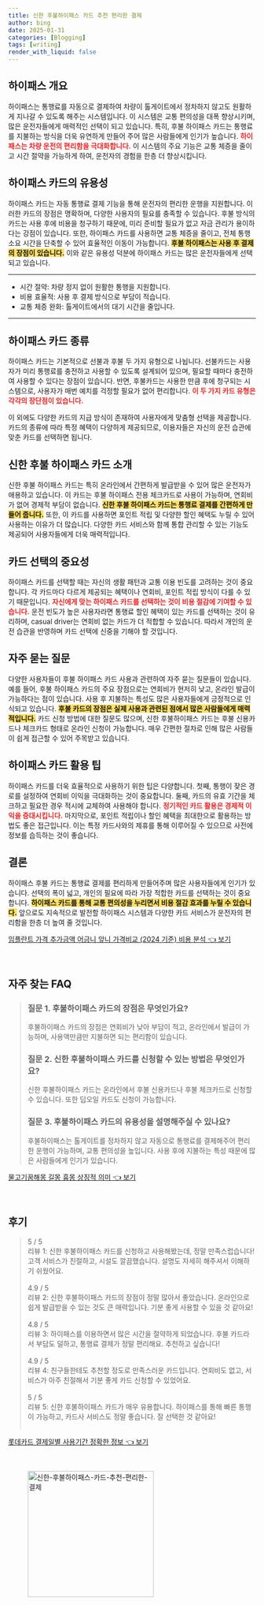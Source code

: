 ```yaml
---
title: 신한 후불하이패스 카드 추천 편리한 결제
author: bing
date: 2025-01-31
categories: [Blogging]
tags: [writing]
render_with_liquid: false
---
```



<h2 id='하이패스 개요'>하이패스 개요</h2>

<p>하이패스는 통행료를 자동으로 결제하여 차량이 톨게이트에서 정차하지 않고도 원활하게 지나갈 수 있도록 해주는 시스템입니다. 이 시스템은 교통 편의성을 대폭 향상시키며, 많은 운전자들에게 매력적인 선택이 되고 있습니다. 특히, 후불 하이패스 카드는 통행료를 지불하는 방식을 더욱 유연하게 만들어 주어 많은 사람들에게 인기가 높습니다. <b><span style="color: #ee2323;">하이패스는 차량 운전의 편리함을 극대화합니다.</span></b> 이 시스템의 주요 기능은 교통 체증을 줄이고 시간 절약을 가능하게 하여, 운전자의 경험을 한층 더 향상시킵니다.</p>

<h2 id='하이패스 카드의 유용성'>하이패스 카드의 유용성</h2>

<p>하이패스 카드는 자동 통행료 결제 기능을 통해 운전자의 편리한 운행을 지원합니다. 이러한 카드의 장점은 명확하며, 다양한 사용자의 필요를 충족할 수 있습니다. 후불 방식의 카드는 사용 후에 비용을 청구하기 때문에, 미리 준비할 필요가 없고 자금 관리가 용이하다는 강점이 있습니다. 또한, 하이패스 카드를 사용하면 교통 체증을 줄이고, 전체 통행 소요 시간을 단축할 수 있어 효율적인 이동이 가능합니다. <b><span style="background-color: #ffe066;">후불 하이패스는 사용 후 결제의 장점이 있습니다.</span></b> 이와 같은 유용성 덕분에 하이패스 카드는 많은 운전자들에게 선택되고 있습니다.</p>

<hr />

<ul>
    <li>시간 절약: 차량 정지 없이 원활한 통행을 지원합니다.</li>
    <li>비용 효율적: 사용 후 결제 방식으로 부담이 적습니다.</li>
    <li>교통 체증 완화: 톨게이트에서의 대기 시간을 줄입니다.</li>
</ul>

<hr />

<h2 id='하이패스 카드 종류'>하이패스 카드 종류</h2>

<p>하이패스 카드는 기본적으로 선불과 후불 두 가지 유형으로 나뉩니다. 선불카드는 사용자가 미리 통행료를 충전하고 사용할 수 있도록 설계되어 있으며, 필요할 때마다 충전하여 사용할 수 있다는 장점이 있습니다. 반면, 후불카드는 사용한 만큼 후에 청구되는 시스템으로, 사용자가 매번 예치를 걱정할 필요가 없어 편리합니다. <b><span style="color: #ee2323;">이 두 가지 카드 유형은 각각의 장단점이 있습니다.</span></b> 

이 외에도 다양한 카드의 지급 방식이 존재하여 사용자에게 맞춤형 선택을 제공합니다. 카드의 종류에 따라 특정 혜택이 다양하게 제공되므로, 이용자들은 자신의 운전 습관에 맞춘 카드를 선택하면 됩니다.</p>

<h2 id='신한 후불 하이패스 카드 소개'>신한 후불 하이패스 카드 소개</h2>

<p>신한 후불 하이패스 카드는 특히 온라인에서 간편하게 발급받을 수 있어 많은 운전자가 애용하고 있습니다. 이 카드는 후불 하이패스 전용 체크카드로 사용이 가능하며, 연회비가 없어 경제적 부담이 없습니다. <b><span style="background-color: #ffe066;">신한 후불 하이패스 카드는 통행료 결제를 간편하게 만들어 줍니다.</span></b> 또한, 이 카드를 사용하면 포인트 적립 및 다양한 할인 혜택도 누릴 수 있어 사용하는 이유가 더 많습니다. 다양한 카드 서비스와 함께 통합 관리할 수 있는 기능도 제공되어 사용자들에게 더욱 매력적입니다.</p>

<h2 id='카드 선택의 중요성'>카드 선택의 중요성</h2>

<p>하이패스 카드를 선택할 때는 자신의 생활 패턴과 교통 이용 빈도를 고려하는 것이 중요합니다. 각 카드마다 다르게 제공되는 혜택이나 연회비, 포인트 적립 방식이 다를 수 있기 때문입니다. <b><span style="color: #ee2323;">자신에게 맞는 하이패스 카드를 선택하는 것이 비용 절감에 기여할 수 있습니다.</span></b> 운전 빈도가 높은 사용자라면 통행료 할인 혜택이 있는 카드를 선택하는 것이 유리하며, casual driver는 연회비 없는 카드가 더 적합할 수 있습니다. 따라서 개인의 운전 습관을 반영하며 카드 선택에 신중을 기해야 할 것입니다.</p>

<h2 id='자주 묻는 질문'>자주 묻는 질문</h2>

<p>다양한 사용자들이 후불 하이패스 카드 사용과 관련하여 자주 묻는 질문들이 있습니다. 예를 들어, 후불 하이패스 카드의 주요 장점으로는 연회비가 현저히 낮고, 온라인 발급이 가능하다는 점이 있습니다. 사용 후 지불하는 특성도 많은 사용자들에게 긍정적으로 인식되고 있습니다. <b><span style="background-color: #ffe066;">후불 카드의 장점은 실제 사용과 관련된 점에서 많은 사람들에게 매력적입니다.</span></b> 카드 신청 방법에 대한 질문도 많으며, 신한 후불하이패스 카드는 후불 신용카드나 체크카드 형태로 온라인 신청이 가능합니다. 매우 간편한 절차로 인해 많은 사람들이 쉽게 접근할 수 있어 주목받고 있습니다.</p>

<h2 id='하이패스 카드 활용 팁'>하이패스 카드 활용 팁</h2>

<p>하이패스 카드를 더욱 효율적으로 사용하기 위한 팁은 다양합니다. 첫째, 통행이 잦은 경로를 설정하여 연회비 이익을 극대화하는 것이 중요합니다. 둘째, 카드의 유효 기간을 체크하고 필요한 경우 적시에 교체하여 사용해야 합니다. <b><span style="color: #ee2323;">정기적인 카드 활용은 경제적 이익을 증대시킵니다.</span></b> 마지막으로, 포인트 적립이나 할인 혜택을 최대한으로 활용하는 방법도 좋은 접근입니다. 이는 특정 카드사와의 제휴를 통해 이루어질 수 있으므로 사전에 정보를 습득하는 것이 좋습니다.</p>

<h2 id='결론'>결론</h2>

<p>하이패스 후불 카드는 통행료 결제를 편리하게 만들어주며 많은 사용자들에게 인기가 있습니다. 선택의 폭이 넓고, 개인의 필요에 따라 가장 적합한 카드를 선택하는 것이 중요합니다. <b><span style="background-color: #ffe066;">하이패스 카드를 통해 교통 편의성을 누리면서 비용 절감 효과를 누릴 수 있습니다.</span></b> 앞으로도 지속적으로 발전할 하이패스 시스템과 다양한 카드 서비스가 운전자의 편리함을 한층 더 높여 줄 것입니다.</p>


<p><a class="click-button" title="임플란트 가격 추가금액 어금니 앞니 가격비교 (2024 기준) 비용 분석" href="https://afficreate.github.io/posts/%EC%9E%84%ED%94%8C%EB%9E%80%ED%8A%B8-%EA%B0%80%EA%B2%A9-%EC%B6%94%EA%B0%80%EA%B8%88%EC%95%A1-%EC%96%B4%EA%B8%88%EB%8B%88-%EC%95%9E%EB%8B%88-%EA%B0%80%EA%B2%A9%EB%B9%84%EA%B5%90-(2024-%EA%B8%B0%EC%A4%80)-%EB%B9%84%EC%9A%A9-%EB%B6%84%EC%84%9D/" rel="dofollow">임플란트 가격 추가금액 어금니 앞니 가격비교 (2024 기준) 비용 분석 👈 보기</a></p><br>
<h2 id='자주_찾는_FAQ'>자주 찾는 FAQ</h2>
<div itemscope="" itemtype="https://schema.org/FAQPage"> 
<blockquote> 
<div itemscope="" itemprop="mainEntity" itemtype="https://schema.org/Question"> 
<h3 itemprop="name">질문 1. 후불하이패스 카드의 장점은 무엇인가요?</h3> 
<div itemscope="" itemprop="acceptedAnswer" itemtype="https://schema.org/Answer"> 
<span itemprop="text"> 
<p>후불하이패스 카드의 장점은 연회비가 낮아 부담이 적고, 온라인에서 발급이 가능하며, 사용액만큼만 지불하면 되는 편리함이 있습니다.</p> 
</span> 
</div> 
</div> 

<div itemscope="" itemprop="mainEntity" itemtype="https://schema.org/Question"> 
<h3 itemprop="name">질문 2. 신한 후불하이패스 카드를 신청할 수 있는 방법은 무엇인가요?</h3> 
<div itemscope="" itemprop="acceptedAnswer" itemtype="https://schema.org/Answer"> 
<span itemprop="text"> 
<p>신한 후불하이패스 카드는 온라인에서 후불 신용카드나 후불 체크카드로 신청할 수 있습니다. 또한 딥오일 카드도 신청이 가능합니다.</p> 
</span> 
</div> 
</div> 

<div itemscope="" itemprop="mainEntity" itemtype="https://schema.org/Question"> 
<h3 itemprop="name">질문 3. 후불하이패스 카드의 유용성을 설명해주실 수 있나요?</h3> 
<div itemscope="" itemprop="acceptedAnswer" itemtype="https://schema.org/Answer"> 
<span itemprop="text"> 
<p>후불하이패스는 톨게이트를 정차하지 않고 자동으로 통행료를 결제해주어 편리한 운행이 가능하며, 교통 편의성을 높입니다. 사용 후에 지불하는 특성 때문에 많은 사람들에게 인기가 있습니다.</p> 
</span> 
</div> 
</div> 
</blockquote> 
</div>
<p><a class="click-button" title="물고기꿈해몽 길몽 흉몽 상징적 의미" href="https://afficreate.github.io/posts/%EB%AC%BC%EA%B3%A0%EA%B8%B0%EA%BF%88%ED%95%B4%EB%AA%BD-%EA%B8%B8%EB%AA%BD-%ED%9D%89%EB%AA%BD-%EC%83%81%EC%A7%95%EC%A0%81-%EC%9D%98%EB%AF%B8/" rel="dofollow">물고기꿈해몽 길몽 흉몽 상징적 의미 👈 보기</a></p><br>
<h2 id='후기'>후기</h2>
<div itemscope itemtype="https://schema.org/Product">
  <blockquote>
  <div itemprop="review" itemscope itemtype="https://schema.org/Review">
      <div itemprop="reviewRating" itemscope itemtype="https://schema.org/Rating"> <span itemprop="ratingValue">5</span> / <span itemprop="bestRating">5</span> </div>
      <span itemprop="reviewBody">리뷰 1: 신한 후불하이패스 카드를 신청하고 사용해봤는데, 정말 만족스럽습니다! 고객 서비스가 친절하고, 시설도 깔끔했습니다. 설명도 자세히 해주셔서 이해하기 쉬웠어요.</span>
  </div>
  <br>
  <div itemprop="review" itemscope itemtype="https://schema.org/Review">
      <div itemprop="reviewRating" itemscope itemtype="https://schema.org/Rating"> <span itemprop="ratingValue">4.9</span> / <span itemprop="bestRating">5</span> </div>
      <span itemprop="reviewBody">리뷰 2: 신한 후불하이패스 카드의 장점이 정말 많아서 좋았습니다. 온라인으로 쉽게 발급받을 수 있는 것도 큰 매력입니다. 기분 좋게 사용할 수 있을 것 같아요!</span>
  </div>
  <br>
  <div itemprop="review" itemscope itemtype="https://schema.org/Review">
      <div itemprop="reviewRating" itemscope itemtype="https://schema.org/Rating"> <span itemprop="ratingValue">4.8</span> / <span itemprop="bestRating">5</span> </div>
      <span itemprop="reviewBody">리뷰 3: 하이패스를 이용하면서 많은 시간을 절약하게 되었습니다. 후불 카드라서 부담도 덜하고, 통행료 결제가 정말 편리해요. 추천하고 싶습니다!</span>
  </div>
  <br>
  <div itemprop="review" itemscope itemtype="https://schema.org/Review">
      <div itemprop="reviewRating" itemscope itemtype="https://schema.org/Rating"> <span itemprop="ratingValue">4.9</span> / <span itemprop="bestRating">5</span> </div>
      <span itemprop="reviewBody">리뷰 4: 친구들한테도 추천할 정도로 만족스러운 카드입니다. 연회비도 없고, 서비스가 아주 친절해서 기분 좋게 카드 신청할 수 있었어요.</span>
  </div>
  <br>
  <div itemprop="review" itemscope itemtype="https://schema.org/Review">
      <div itemprop="reviewRating" itemscope itemtype="https://schema.org/Rating"> <span itemprop="ratingValue">5</span> / <span itemprop="bestRating">5</span> </div>
      <span itemprop="reviewBody">리뷰 5: 신한 후불하이패스 카드가 매우 유용합니다. 하이패스를 통해 빠른 통행이 가능하고, 카드사 서비스도 정말 좋습니다. 잘 선택한 것 같아요!</span>
  </div>
  <br>
  </blockquote>
</div>
<p><a class="click-button" title="롯데카드 결제일별 사용기간 정확한 정보" href="https://afficreate.github.io/posts/%EB%A1%AF%EB%8D%B0%EC%B9%B4%EB%93%9C-%EA%B2%B0%EC%A0%9C%EC%9D%BC%EB%B3%84-%EC%82%AC%EC%9A%A9%EA%B8%B0%EA%B0%84-%EC%A0%95%ED%99%95%ED%95%9C-%EC%A0%95%EB%B3%B4/" rel="dofollow">롯데카드 결제일별 사용기간 정확한 정보 👈 보기</a></p><br>
<figure class="image"><img src="https://afficreate.github.io/assets/img/thumbnail/신한-후불하이패스-카드-추천-편리한-결제.webp" alt="신한-후불하이패스-카드-추천-편리한-결제" width="256" height="256"></figure>